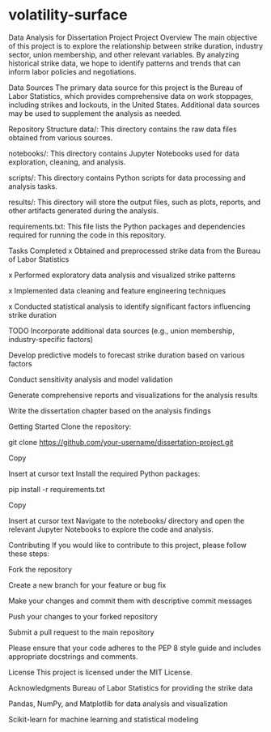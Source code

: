 # volatility-surface

Data Analysis for Dissertation Project
Project Overview
The main objective of this project is to explore the relationship between strike duration, industry sector, union membership, and other relevant variables. By analyzing historical strike data, we hope to identify patterns and trends that can inform labor policies and negotiations.

Data Sources
The primary data source for this project is the Bureau of Labor Statistics, which provides comprehensive data on work stoppages, including strikes and lockouts, in the United States. Additional data sources may be used to supplement the analysis as needed.

Repository Structure
data/: This directory contains the raw data files obtained from various sources.

notebooks/: This directory contains Jupyter Notebooks used for data exploration, cleaning, and analysis.

scripts/: This directory contains Python scripts for data processing and analysis tasks.

results/: This directory will store the output files, such as plots, reports, and other artifacts generated during the analysis.

requirements.txt: This file lists the Python packages and dependencies required for running the code in this repository.

Tasks Completed
x Obtained and preprocessed strike data from the Bureau of Labor Statistics

x Performed exploratory data analysis and visualized strike patterns

x Implemented data cleaning and feature engineering techniques

x Conducted statistical analysis to identify significant factors influencing strike duration

TODO
Incorporate additional data sources (e.g., union membership, industry-specific factors)

Develop predictive models to forecast strike duration based on various factors

Conduct sensitivity analysis and model validation

Generate comprehensive reports and visualizations for the analysis results

Write the dissertation chapter based on the analysis findings

Getting Started
Clone the repository:

git clone <a href="https://github.com/your-username/dissertation-project.git">https://github.com/your-username/dissertation-project.git</a>

Copy

Insert at cursor
text
Install the required Python packages:

pip install -r requirements.txt

Copy

Insert at cursor
text
Navigate to the notebooks/ directory and open the relevant Jupyter Notebooks to explore the code and analysis.

Contributing
If you would like to contribute to this project, please follow these steps:

Fork the repository

Create a new branch for your feature or bug fix

Make your changes and commit them with descriptive commit messages

Push your changes to your forked repository

Submit a pull request to the main repository

Please ensure that your code adheres to the PEP 8 style guide and includes appropriate docstrings and comments.

License
This project is licensed under the MIT License.

Acknowledgments
Bureau of Labor Statistics for providing the strike data

Pandas, NumPy, and Matplotlib for data analysis and visualization

Scikit-learn for machine learning and statistical modeling